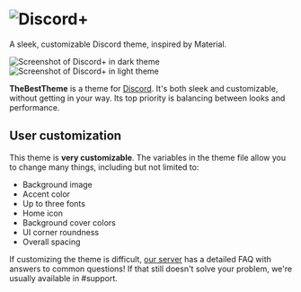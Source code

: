 # ![Discord+](https://whmcs.vnhosts.com/assets/img/1.png)
A sleek, customizable Discord theme, inspired by Material.

![Screenshot of Discord+ in dark theme](https://prnt.sc/0eGi3yKbWNh_)
![Screenshot of Discord+ in light theme](https://prnt.sc/az8Hhl5qV-Gi)

**TheBestTheme** is a theme for [Discord](https://discord.com). It's both sleek and customizable, without getting in your way. Its top priority is balancing between looks and performance.

## User customization
This theme is **very customizable**.
The variables in the theme file allow you to change many things, including but not limited to:
* Background image
* Accent color
* Up to three fonts
* Home icon
* Background cover colors
* UI corner roundness
* Overall spacing

If customizing the theme is difficult, [our server](https://discord.gg/invite/bptEdGMNfW) has a detailed FAQ with answers to common questions! If that still doesn't solve your problem, we're usually available in #support.
